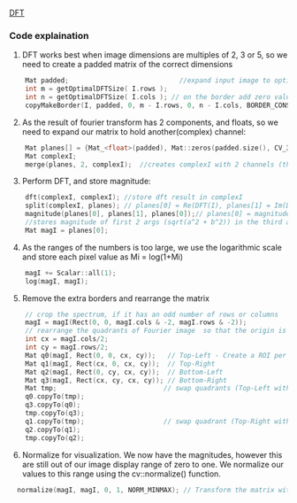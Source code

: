[DFT](https://docs.opencv.org/master/d8/d01/tutorial_discrete_fourier_transform.html)

### Code explaination 

1. DFT works best when image dimensions are multiples of 2, 3 or 5, so we need to create a padded matrix of the correct dimensions
```cpp
    Mat padded;                            //expand input image to optimal size
    int m = getOptimalDFTSize( I.rows );
    int n = getOptimalDFTSize( I.cols ); // on the border add zero values
    copyMakeBorder(I, padded, 0, m - I.rows, 0, n - I.cols, BORDER_CONSTANT, Scalar::all(0)); //stores a bordered version of I in padded matrix, with pixels = 0
```

2. As the result of fourier transform has 2 components, and floats, so we need to expand our matrix to hold another(complex) channel:
```cpp
    Mat planes[] = {Mat_<float>(padded), Mat::zeros(padded.size(), CV_32F)}; //typecasted padded from uchar to float, mde complex matrix of float init as 0 matrix
    Mat complexI;
    merge(planes, 2, complexI);  //creates complexI with 2 channels (the 2 cols of planes)
```

3. Perform DFT, and store magnitude:

```cpp
    dft(complexI, complexI); //store dft result in complexI
    split(complexI, planes); // planes[0] = Re(DFT(I), planes[1] = Im(DFT(I)) (splits channels)
    magnitude(planes[0], planes[1], planes[0]);// planes[0] = magnitude 
    //stores magnitude of first 2 args (sqrt(a^2 + b^2)) in the third arg
    Mat magI = planes[0];
```

4. As the ranges of the numbers is too large, we use the logarithmic scale and store each pixel value as Mi = log(1+Mi)
```cpp
    magI += Scalar::all(1);
    log(magI, magI);
```

5. Remove the extra borders and rearrange the matrix
```cpp
    // crop the spectrum, if it has an odd number of rows or columns
    magI = magI(Rect(0, 0, magI.cols & -2, magI.rows & -2));
    // rearrange the quadrants of Fourier image  so that the origin is at the image center
    int cx = magI.cols/2;
    int cy = magI.rows/2;
    Mat q0(magI, Rect(0, 0, cx, cy));   // Top-Left - Create a ROI per quadrant
    Mat q1(magI, Rect(cx, 0, cx, cy));  // Top-Right
    Mat q2(magI, Rect(0, cy, cx, cy));  // Bottom-Left
    Mat q3(magI, Rect(cx, cy, cx, cy)); // Bottom-Right
    Mat tmp;                           // swap quadrants (Top-Left with Bottom-Right)
    q0.copyTo(tmp);
    q3.copyTo(q0);
    tmp.copyTo(q3);
    q1.copyTo(tmp);                    // swap quadrant (Top-Right with Bottom-Left)
    q2.copyTo(q1);
    tmp.copyTo(q2);
```

6. Normalize for visualization. We now have the magnitudes, however this are still out of our image display range of zero to one. We normalize our values to this range using the cv::normalize() function.
```cpp
  normalize(magI, magI, 0, 1, NORM_MINMAX); // Transform the matrix with float values into a viewable image form (float between values 0 and 1).
```
